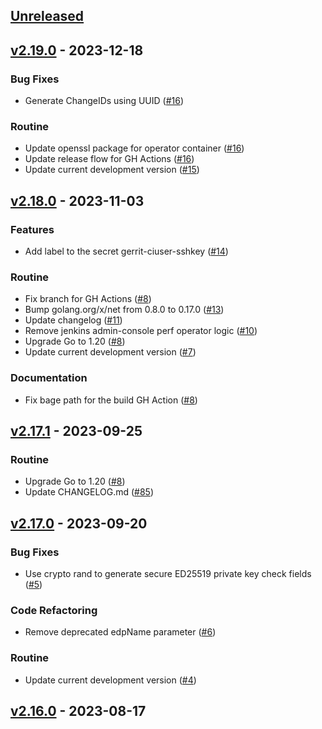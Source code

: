 <a name="unreleased"></a>
## [Unreleased]


<a name="v2.19.0"></a>
## [v2.19.0] - 2023-12-18
### Bug Fixes

- Generate ChangeIDs using UUID ([#16](https://github.com/epam/edp-gerrit-operator/issues/16))

### Routine

- Update openssl package for operator container ([#16](https://github.com/epam/edp-gerrit-operator/issues/16))
- Update release flow for GH Actions ([#16](https://github.com/epam/edp-gerrit-operator/issues/16))
- Update current development version ([#15](https://github.com/epam/edp-gerrit-operator/issues/15))


<a name="v2.18.0"></a>
## [v2.18.0] - 2023-11-03
### Features

- Add label to the secret gerrit-ciuser-sshkey ([#14](https://github.com/epam/edp-gerrit-operator/issues/14))

### Routine

- Fix branch for GH Actions ([#8](https://github.com/epam/edp-gerrit-operator/issues/8))
- Bump golang.org/x/net from 0.8.0 to 0.17.0 ([#13](https://github.com/epam/edp-gerrit-operator/issues/13))
- Update changelog ([#11](https://github.com/epam/edp-gerrit-operator/issues/11))
- Remove jenkins admin-console perf operator logic ([#10](https://github.com/epam/edp-gerrit-operator/issues/10))
- Upgrade Go to 1.20 ([#8](https://github.com/epam/edp-gerrit-operator/issues/8))
- Update current development version ([#7](https://github.com/epam/edp-gerrit-operator/issues/7))

### Documentation

- Fix bage path for the build GH Action ([#8](https://github.com/epam/edp-gerrit-operator/issues/8))


<a name="v2.17.1"></a>
## [v2.17.1] - 2023-09-25
### Routine

- Upgrade Go to 1.20 ([#8](https://github.com/epam/edp-gerrit-operator/issues/8))
- Update CHANGELOG.md ([#85](https://github.com/epam/edp-gerrit-operator/issues/85))


<a name="v2.17.0"></a>
## [v2.17.0] - 2023-09-20
### Bug Fixes

- Use crypto rand to generate secure ED25519 private key check fields ([#5](https://github.com/epam/edp-gerrit-operator/issues/5))

### Code Refactoring

- Remove deprecated edpName parameter ([#6](https://github.com/epam/edp-gerrit-operator/issues/6))

### Routine

- Update current development version ([#4](https://github.com/epam/edp-gerrit-operator/issues/4))


<a name="v2.16.0"></a>
## [v2.16.0] - 2023-08-17

[Unreleased]: https://github.com/epam/edp-gerrit-operator/compare/v2.19.0...HEAD
[v2.19.0]: https://github.com/epam/edp-gerrit-operator/compare/v2.18.0...v2.19.0
[v2.18.0]: https://github.com/epam/edp-gerrit-operator/compare/v2.17.1...v2.18.0
[v2.17.1]: https://github.com/epam/edp-gerrit-operator/compare/v2.17.0...v2.17.1
[v2.17.0]: https://github.com/epam/edp-gerrit-operator/compare/v2.16.0...v2.17.0
[v2.16.0]: https://github.com/epam/edp-gerrit-operator/compare/v2.15.0...v2.16.0
